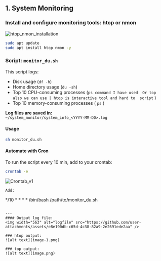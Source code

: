 ## 1. System Monitoring
### Install and configure monitoring tools: htop or nmon
![htop_nmon_installation](https://github.com/user-attachments/assets/fef253e5-f29d-451c-9952-363d6193b5ac)

```bash
sudo apt update
sudo apt install htop nmon -y
```

### Script: `monitor_du.sh`

This script logs:
- Disk usage (`df -h`)
- Home directory usage (`du -sh`)
- Top 10 CPU-consuming processes  (` ps command I have used  Or top also we can use | htop is interactive tool and hard to  script ` )
- Top 10 memory-consuming processes ( `ps` )

**Log files are saved in:**  
`~/system_monitor/system_info_<YYYY-MM-DD>.log`

#### Usage

```bash
sh monitor_du.sh
```

#### Automate with Cron

To run the script every 10 min, add to your crontab:

```bash
crontab -e
```

![Crontab_v1](https://github.com/user-attachments/assets/ac171be3-34cb-43e4-a94e-1d38c5353b4c)


```
Add:
```
*/10 * * * * /bin/bash /path/to/monitor_du.sh   
```

---
#### Output log file:
<img width="563" alt="logfile" src="https://github.com/user-attachments/assets/e8e190db-c65d-4c38-82a9-2e2691ede2aa" />

### htop output:
![alt text](image-1.png)

### top output:
![alt text](image.png)